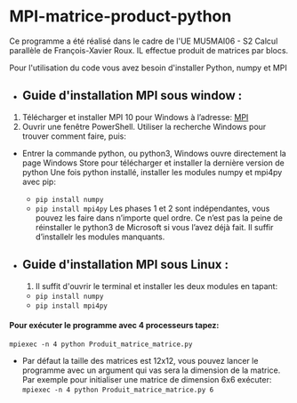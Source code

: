# MPI-matrice-product-python
Ce programme a été réalisé dans le cadre de l'UE  MU5MAI06 - S2  Calcul parallèle de François-Xavier Roux. IL effectue produit de matrices par blocs.

Pour l'utilisation du code vous avez besoin d'installer Python, numpy et MPI 
- ## Guide d'installation MPI sous window : 
1) Télécharger et installer MPI 10 pour Windows à l’adresse: [MPI](https://www.microsoft.com/en-us/download/details.aspx?id=57467)
2) Ouvrir une fenêtre PowerShell. Utiliser la recherche Windows pour trouver comment faire,  puis:
  - Entrer la commande python, ou python3, Windows ouvre directement la page Windows Store pour télécharger et installer la dernière version de python
  Une fois python installé, installer les modules numpy et mpi4py avec pip:
    - `pip install numpy`
    - `pip install mpi4py`
Les phases 1 et 2 sont indépendantes, vous pouvez les faire dans n’importe quel ordre. Ce n’est pas la peine de réinstaller le python3 de Microsoft si vous l’avez déjà fait. Il suffir d’installelr les modules manquants.

- ## Guide d'installation MPI sous Linux :
  1) Il suffit d'ouvrir le terminal et installer les deux modules en tapant: 
  - `pip install numpy`
  - `pip install mpi4py`
#### Pour exécuter le programme avec 4 processeurs tapez:
`mpiexec -n 4 python Produit_matrice_matrice.py`
- Par défaut la taille des matrices est 12x12, vous pouvez lancer le programme avec un argument qui vas sera la dimension de la matrice.
Par exemple pour initialiser une matrice de dimension 6x6 exécuter:
  `mpiexec -n 4 python Produit_matrice_matrice.py 6`
  
